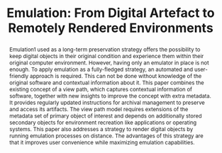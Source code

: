 ---
abstract: Emulation1 used as a long-term preservation strategy offers the possibility
  to keep digital objects in their original condition and experience them within their
  original computer environment. However, having only an emulator in place is not
  enough. To apply emulation as a fully-fledged strategy, an automated and user-friendly
  approach is required. This can not be done without knowledge of the original software
  and contextual information about it. This paper combines the existing concept of
  a view path, which captures contextual information of software, together with new
  insights to improve the concept with extra metadata. It provides regularly updated
  instructions for archival management to preserve and access its artifacts. The view
  path model requires extensions of the metadata set of primary object of interest
  and depends on additionally stored secondary objects for environment recreation
  like applications or operating systems. This paper also addresses a strategy to
  render digital objects by running emulation processes on distance. The advantages
  of this strategy are that it improves user convenience while maximizing emulation
  capabilities.
creators:
- Dirk von Suchodoletz
- Jeffrey van der Hoeven
date: null
document_url: https://services.phaidra.univie.ac.at/api/object/o:294107/download
grand_parent: iPRES
institutions: []
keywords:
- london
landing_page_url: https://phaidra.univie.ac.at/o:294107
language: eng
layout: publication
license: CC BY-SA 3.0 AT
notes_url: null
parent: iPRES 2008
publication_type: paper
size: 128557
slides_url: null
source_name: iPRES
stream_url: null
title: 'Emulation: From Digital Artefact to Remotely Rendered Environments'
year: 2008
---
